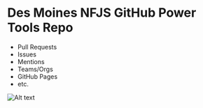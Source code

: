 # Des Moines NFJS GitHub Power Tools Repo

* Pull Requests
* Issues
* Mentions
* Teams/Orgs
* GitHub Pages
* etc.

![Alt text](http://wiki.eth0.nl/images/9/9e/Great_success.jpg)

